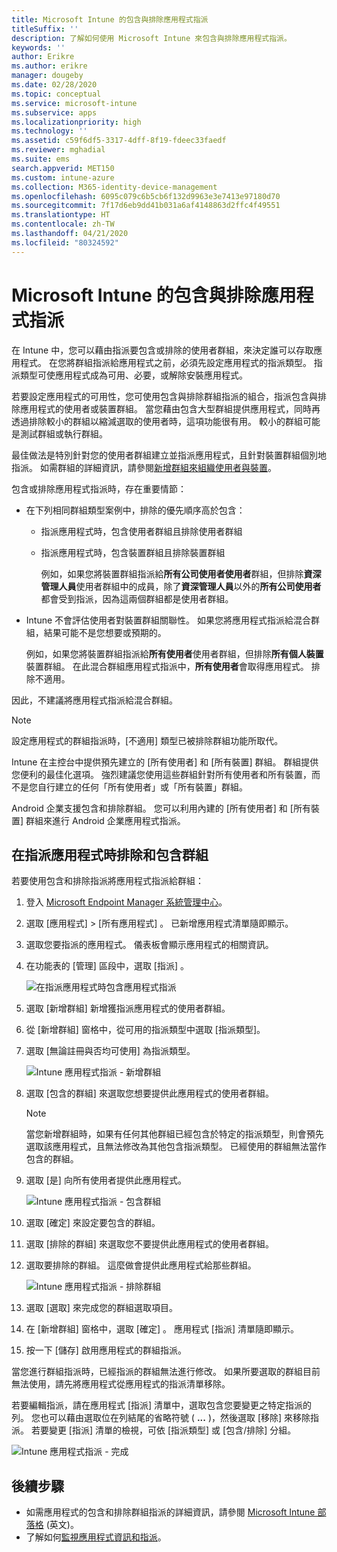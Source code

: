 ```yaml
---
title: Microsoft Intune 的包含與排除應用程式指派
titleSuffix: ''
description: 了解如何使用 Microsoft Intune 來包含與排除應用程式指派。
keywords: ''
author: Erikre
ms.author: erikre
manager: dougeby
ms.date: 02/28/2020
ms.topic: conceptual
ms.service: microsoft-intune
ms.subservice: apps
ms.localizationpriority: high
ms.technology: ''
ms.assetid: c59f6df5-3317-4dff-8f19-fdeec33faedf
ms.reviewer: mghadial
ms.suite: ems
search.appverid: MET150
ms.custom: intune-azure
ms.collection: M365-identity-device-management
ms.openlocfilehash: 6095c079c6b5cb6f132d9963e3e7413e97180d70
ms.sourcegitcommit: 7f17d6eb9dd41b031a6af4148863d2ffc4f49551
ms.translationtype: HT
ms.contentlocale: zh-TW
ms.lasthandoff: 04/21/2020
ms.locfileid: "80324592"
---
```

# <a name="include-and-exclude-app-assignments-in-microsoft-intune"></a>Microsoft Intune 的包含與排除應用程式指派

在 Intune 中，您可以藉由指派要包含或排除的使用者群組，來決定誰可以存取應用程式。 在您將群組指派給應用程式之前，必須先設定應用程式的指派類型。 指派類型可使應用程式成為可用、必要，或解除安裝應用程式。 

若要設定應用程式的可用性，您可使用包含與排除群組指派的組合，指派包含與排除應用程式的使用者或裝置群組。 當您藉由包含大型群組提供應用程式，同時再透過排除較小的群組以縮減選取的使用者時，這項功能很有用。 較小的群組可能是測試群組或執行群組。 

最佳做法是特別針對您的使用者群組建立並指派應用程式，且針對裝置群組個別地指派。 如需群組的詳細資訊，請參閱[新增群組來組織使用者與裝置](../fundamentals/groups-add.md)。  

包含或排除應用程式指派時，存在重要情節：

- 在下列相同群組類型案例中，排除的優先順序高於包含：
  - 指派應用程式時，包含使用者群組且排除使用者群組
  - 指派應用程式時，包含裝置群組且排除裝置群組

    例如，如果您將裝置群組指派給**所有公司使用者使用者**群組，但排除**資深管理人員**使用者群組中的成員，除了**資深管理人員**以外的**所有公司使用者**都會受到指派，因為這兩個群組都是使用者群組。
- Intune 不會評估使用者對裝置群組關聯性。 如果您將應用程式指派給混合群組，結果可能不是您想要或預期的。

    例如，如果您將裝置群組指派給**所有使用者**使用者群組，但排除**所有個人裝置**裝置群組。 在此混合群組應用程式指派中，**所有使用者**會取得應用程式。 排除不適用。

因此，不建議將應用程式指派給混合群組。

> [!NOTE]
> 設定應用程式的群組指派時，[不適用]  類型已被排除群組功能所取代。 
>
> Intune 在主控台中提供預先建立的 [所有使用者]  和 [所有裝置]  群組。 群組提供您便利的最佳化選項。 強烈建議您使用這些群組針對所有使用者和所有裝置，而不是您自行建立的任何「所有使用者」或「所有裝置」群組。  
>
> Android 企業支援包含和排除群組。 您可以利用內建的 [所有使用者]  和 [所有裝置]  群組來進行 Android 企業應用程式指派。 

## <a name="include-and-exclude-groups-when-assigning-apps"></a>在指派應用程式時排除和包含群組

若要使用包含和排除指派將應用程式指派給群組：

1. 登入 [Microsoft Endpoint Manager 系統管理中心](https://go.microsoft.com/fwlink/?linkid=2109431)。
2. 選取 [應用程式]   > [所有應用程式]  。 已新增應用程式清單隨即顯示。
3. 選取您要指派的應用程式。 儀表板會顯示應用程式的相關資訊。
4. 在功能表的 [管理]  區段中，選取 [指派]  。

    ![在指派應用程式時包含應用程式指派](./media/apps-inc-exl-assignments/apps-inc-exl-01.png)

5. 選取 [新增群組]  新增獲指派應用程式的使用者群組。 
6. 從 [新增群組] 窗格中，從可用的指派類型中選取 [指派類型]。
7. 選取 [無論註冊與否均可使用]  為指派類型。

    ![Intune 應用程式指派 - 新增群組](./media/apps-inc-exl-assignments/apps-inc-exl-02.png)
8. 選取 [包含的群組]  來選取您想要提供此應用程式的使用者群組。

    > [!NOTE]
    > 當您新增群組時，如果有任何其他群組已經包含於特定的指派類型，則會預先選取該應用程式，且無法修改為其他包含指派類型。 已經使用的群組無法當作包含的群組。

9. 選取 [是]  向所有使用者提供此應用程式。

    ![Intune 應用程式指派 - 包含群組](./media/apps-inc-exl-assignments/apps-inc-exl-03.png)
10. 選取 [確定]  來設定要包含的群組。
11. 選取 [排除的群組]  來選取您不要提供此應用程式的使用者群組。
12. 選取要排除的群組。 這麼做會提供此應用程式給那些群組。

    ![Intune 應用程式指派 - 排除群組](./media/apps-inc-exl-assignments/apps-inc-exl-04.png)
13. 選取 [選取]  來完成您的群組選取項目。
14. 在 [新增群組]  窗格中，選取 [確定]  。 應用程式 [指派]  清單隨即顯示。
15. 按一下 [儲存]  啟用應用程式的群組指派。

當您進行群組指派時，已經指派的群組無法進行修改。 如果所要選取的群組目前無法使用，請先將應用程式從應用程式的指派清單移除。

若要編輯指派，請在應用程式 [指派]  清單中，選取包含您要變更之特定指派的列。 您也可以藉由選取位在列結尾的省略符號 ( **...** )，然後選取 [移除]  來移除指派。 若要變更 [指派]  清單的檢視，可依 [指派類型]  或 [包含/排除]  分組。

![Intune 應用程式指派 - 完成](./media/apps-inc-exl-assignments/apps-inc-exl-05.png)

## <a name="next-steps"></a>後續步驟

- 如需應用程式的包含和排除群組指派的詳細資訊，請參閱 [Microsoft Intune 部落格](https://aka.ms/new_app_assignment_process) \(英文\)。
- 了解如何[監視應用程式資訊和指派](apps-monitor.md)。
